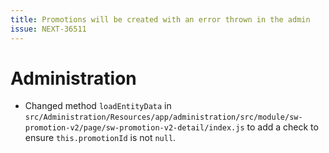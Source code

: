 ```yaml
---
title: Promotions will be created with an error thrown in the admin
issue: NEXT-36511
---
```

# Administration
* Changed method `loadEntityData` in `src/Administration/Resources/app/administration/src/module/sw-promotion-v2/page/sw-promotion-v2-detail/index.js` to add a check to ensure `this.promotionId` is not `null`.
